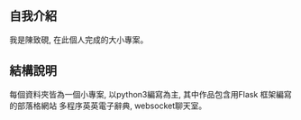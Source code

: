 ## 自我介紹
我是陳致硯, 在此個人完成的大小專案。


## 結構說明
每個資料夾皆為一個小專案, 以python3編寫為主, 其中作品包含用Flask 框架編寫的部落格網站 多程序英英電子辭典, websocket聊天室。
